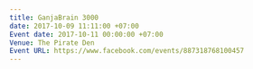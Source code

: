 ```yaml
---
title: GanjaBrain 3000
date: 2017-10-09 11:11:00 +07:00
Event date: 2017-10-11 00:00:00 +07:00
Venue: The Pirate Den
Event URL: https://www.facebook.com/events/887318768100457
---
```


